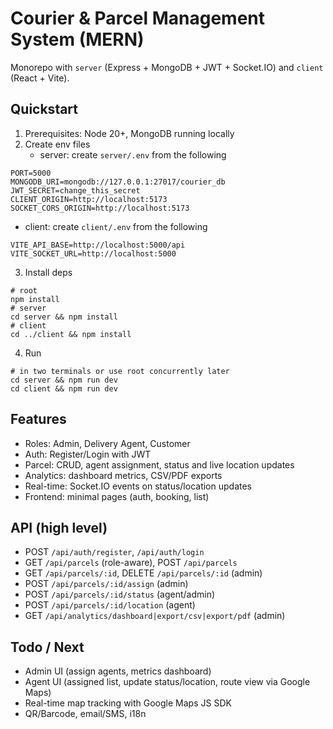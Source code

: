 # Courier & Parcel Management System (MERN)

Monorepo with `server` (Express + MongoDB + JWT + Socket.IO) and `client` (React + Vite).

## Quickstart

1. Prerequisites: Node 20+, MongoDB running locally
2. Create env files
   - server: create `server/.env` from the following
```
PORT=5000
MONGODB_URI=mongodb://127.0.0.1:27017/courier_db
JWT_SECRET=change_this_secret
CLIENT_ORIGIN=http://localhost:5173
SOCKET_CORS_ORIGIN=http://localhost:5173
```
   - client: create `client/.env` from the following
```
VITE_API_BASE=http://localhost:5000/api
VITE_SOCKET_URL=http://localhost:5000
```
3. Install deps
```
# root
npm install
# server
cd server && npm install
# client
cd ../client && npm install
```
4. Run
```
# in two terminals or use root concurrently later
cd server && npm run dev
cd client && npm run dev
```

## Features
- Roles: Admin, Delivery Agent, Customer
- Auth: Register/Login with JWT
- Parcel: CRUD, agent assignment, status and live location updates
- Analytics: dashboard metrics, CSV/PDF exports
- Real-time: Socket.IO events on status/location updates
- Frontend: minimal pages (auth, booking, list)

## API (high level)
- POST `/api/auth/register`, `/api/auth/login`
- GET `/api/parcels` (role-aware), POST `/api/parcels`
- GET `/api/parcels/:id`, DELETE `/api/parcels/:id` (admin)
- POST `/api/parcels/:id/assign` (admin)
- POST `/api/parcels/:id/status` (agent/admin)
- POST `/api/parcels/:id/location` (agent)
- GET `/api/analytics/dashboard|export/csv|export/pdf` (admin)

## Todo / Next
- Admin UI (assign agents, metrics dashboard)
- Agent UI (assigned list, update status/location, route view via Google Maps)
- Real-time map tracking with Google Maps JS SDK
- QR/Barcode, email/SMS, i18n
